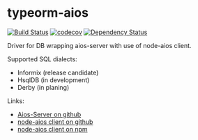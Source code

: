 
# typeorm-aios

[![Build Status](https://travis-ci.org/thinkbaer/node-typeorm-aios.svg?branch=master)](https://travis-ci.org/thinkbaer/node-typeorm-aios)
[![codecov](https://codecov.io/gh/thinkbaer/node-typeorm-aios/branch/master/graph/badge.svg)](https://codecov.io/gh/thinkbaer/node-typeorm-aios)
[![Dependency Status](https://david-dm.org/thinkbaer/node-typeorm-aios.svg)](https://david-dm.org/thinkbaer/node-typeorm-aios)

Driver for DB wrapping aios-server with use of node-aios client.

Supported SQL dialects:

* Informix (release candidate)
* HsqlDB (in development)
* Derby (in planing)


Links:

* [Aios-Server on github](https://github.com/thinkbaer/aios)
* [node-aios client on github](https://github.com/thinkbaer/node-aios)
* [node-aios client on npm](https://www.npmjs.com/package/aios)
